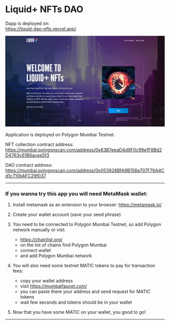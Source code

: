 # Liquid+ NFTs DAO


Dapp is deployed on:\
https://liquid-dao-nfts.vercel.app/

![](client/src/images/1.jpg "thumbnail")

Application is deployed on Polygon Mumbai Testnet.

NFT collection contract address:\
https://mumbai.polygonscan.com/address/0x63B7eeaD4d9F0c99e1F8Bd2D4763c61B6acee5f3

DAO contract address:\
https://mumbai.polygonscan.com/address/0x053928BfA9B158a707F76A4Cd1c710bAFC29f037

-----

### If you wanna try this app you will need MetaMask wallet:
1. Install metamask as an extension to your browser: https://metamask.io/
2. Create your wallet account (save your seed phrase)

3. You need to be connected to Polygon Mumbai Testnet, so add Polygon network manually or vist:
    - https://chainlist.org/
    - on the list of chains find Polygon Mumbai
    - connect wallet
    - and add Polygon Mumbai network
4. You will also need some testnet MATIC tokens to pay for transaction fees:
    - copy your wallet address
    - visit https://mumbaifaucet.com/
    - you can paste there your address and send request for MATIC tokens
    - wait few seconds and tokens should be in your wallet
5. Now that you have some MATIC on your wallet, you good to go!

----

